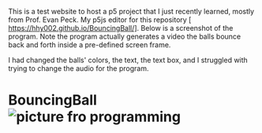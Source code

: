This is a test website to host a p5 project that I just recently learned, mostly from Prof. Evan Peck. My p5js editor for this repository [ https://hhy002.github.io/BouncingBall/]. Below is a screenshot of the program. Note the program actually generates a video the balls bounce back and forth inside a pre-defined screen frame.

I had changed the balls' colors, the text, the text box, and I struggled with trying to change the audio for the program.

# BouncingBall![picture fro programming](https://user-images.githubusercontent.com/120284893/207687679-ead0daed-e1e0-491d-af1e-616f00eac3ec.jpg)

